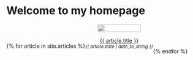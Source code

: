 # Welcome to my homepage

<div style="display: flex; flex-wrap: wrap; align-items: flex-end;">

{% for article in site.articles %}
<div style="max-width:60mm; text-align:center;">
  <img src="{{ article.url }}.png" width="80%">
  <p>
    <a href="{{ article.url }}">{{ article.title }}</a><br>
    <span style="font-size:smaller; font-style: italic">{{ article.date | date_to_string }}</span>
  </p>
</div>
{% endfor %}

</div>
